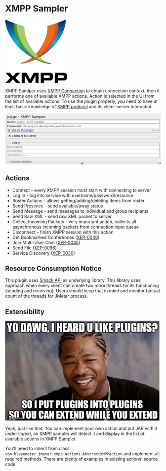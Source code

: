 # XMPP Sampler
![](xmpp.png)

XMPP Samlper uses [XMPP Connection](XMPPConnection.md) to obtain connection context, then it performs one of available XMPP actions. Action is selected in the UI from the list of available actions. To use the plugin properly, you need to have at least basic knowledge of [XMPP protocol](http://xmpp.org/xmpp-protocols/) and its client-server interaction.

![](xmpp-sampler.png)

## Actions

  * Connect - every XMPP session must start with connecting to server
  * Log In - log into service with username/password/resource 
  * Roster Actions - allows getting/adding/deleting items from roster
  * Send Presence - send available/away status
  * Send Message - send messages to individual and group recipients
  * Send Raw XML - send raw XML packet to server
  * Collect Incoming Packets - very important action, collects all asynchronous incoming packets from connection input queue
  * Disconnect - finish XMPP session with this action
  * Get Bookmarked Conferences ([XEP-0048](http://xmpp.org/extensions/xep-0048.html))
  * Join Multi-User Chat ([XEP-0045](http://xmpp.org/extensions/xep-0045.html))
  * Send File ([XEP-0096](http://xmpp.org/extensions/xep-0096.html))
  * Service Discovery ([XEP-0030](http://xmpp.org/extensions/xep-0030.html))

## Resource Consumption Notice

This plugin uses [Smack API](http://www.igniterealtime.org/projects/smack/) as underlying library. This library uses approach when every client can create two more threads for its functioning (sending and receiving). Users should keep that in mind and monitor factual count of the threads for JMeter process. 

## Extensibility 
![](xzibit.jpg)

Yeah, just like that. You can implement your own action and put JAR with it under lib/ext, so XMPP sampler will detect it and display in the list of available actions in XMPP Sampler.

You'll need to inherit from class `com.blazemeter.jmeter.xmpp.actions.AbstractXMPPAction`  and implement all required methods. There are plenty of examples in existing actions' source code.